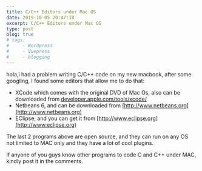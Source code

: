 ```yaml
---
title: C/C++ Editors under Mac OS
date: 2019-10-05 20:47:18
excerpt: C/C++ Editors under Mac OS
type: post
blog: true
# tags:
#     - Wordpress
#     - Vuepress
#     - blogging
---
```


hola,i had a problem writing C/C++ code on my new macbook, after some googling, I found some editors that allow me to do that:

- XCode which comes with the original DVD of Mac Os, also can be downloaded from [developer.apple.com/tools/xcode/](http://developer.apple.com/tools/xcode/) 
- Netbeans 6, and can be downloaded from [http://www.netbeans.org](http://www.netbeans.org)
- EClipse, and you can get it from [http://www.eclipse.org](http://www.eclipse.org)

The last 2 programs above are open source, and they can run on any OS not limited to MAC only and they have a lot of cool plugins.

If anyone of you guys know other programs to code C and C++ under MAC, kindly post it in the comments.
